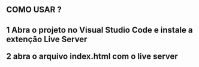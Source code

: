 <h2>COMO USAR ?<h2/>
<p>1 Abra o projeto no Visual Studio Code e instale a extenção Live Server<p/>
<p>2 abra o arquivo index.html com o live server<p>
